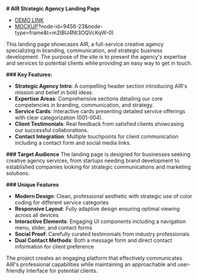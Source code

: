 **# AIR Strategic Agency Landing Page**

- [DEMO LINK](https://pdabizha.github.io/layout_dia/)
- [MOCKUP](https://www.figma.com/design/7qwsWggv9BAxMi2VPhBuPr/Air-(formerly-Dia))?node-id=9456-23&node-type=frame&t=m2tBU4Nt3OQVcKqW-0)

This landing page showcases AIR, a full-service creative agency specializing in branding, communication, and strategic business development. The purpose of the site is to present the agency's expertise and services to potential clients while providing an easy way to get in touch.

**### Key Features:**
- **Strategic Agency Intro**: A compelling header section introducing AIR's mission and belief in bold ideas.
- **Expertise Areas**: Comprehensive sections detailing our core competencies in branding, communication, and strategy.
- **Service Cards**: Interactive cards presenting detailed service offerings with clear categorization (001-004).
- **Client Testimonials**: Real feedback from satisfied clients showcasing our successful collaborations.
- **Contact Integration**: Multiple touchpoints for client communication including a contact form and social media links.

**### Target Audience**
The landing page is designed for businesses seeking creative agency services, from startups needing brand development to established companies looking for strategic communications and marketing solutions.

**### Unique Features**
- **Modern Design**: Clean, professional aesthetic with strategic use of color coding for different service categories
- **Responsive Layout**: Fully adaptive design ensuring optimal viewing across all devices
- **Interactive Elements**: Engaging UI components including a navigation menu, slider, and contact forms
- **Social Proof**: Carefully curated testimonials from industry professionals
- **Dual Contact Methods**: Both a message form and direct contact information for client preference

The project creates an engaging platform that effectively communicates AIR's professional capabilities while maintaining an approachable and user-friendly interface for potential clients.
